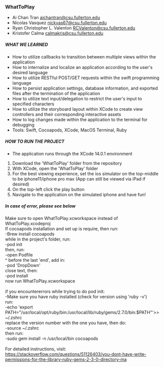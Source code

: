 ### WhatToPlay

* Ai Chan Tran <aichantran@csu.fullerton.edu>
* Nicolas Vasquez <nickvas67@csu.fullerton.edu>
* Ryan Christopher L. Valenton <RCValenton@csu.fullerton.edu>
* Kristofer Calma <calmakris@csu.fullerton.edu>

##### WHAT WE LEARNED
* How to utilize callbacks to transition between multiple views within the application
* How to internalize and localize an application according to the user's desired language
* How to utilize RESTful POST/GET requests within the swift programming language
* How to persist application settings, database information, and exported files after the termination of the application
* How to utilize text input/delegation to restrict the user's input to specified characters
* How to utilize the storyboard layout within XCode to create view controllers and their corresponding interactive assets
* How to log changes made within the application to the terminal for debugging
* Tools: Swift, Cocoapods, XCode, MacOS Terminal, Ruby

##### HOW TO RUN THE PROJECT
* The application runs through the XCode 14.0.1 environment
1. Download the 'WhatToPlay' folder from the repository
2. With XCode, open the 'WhatToPlay' folder
3. For the best viewing experience, set the ios simulator on the top-middle to be iphone11/iphone pro max (App can still be viewed via iPad if desired)
4. On the top-left click the play button
5. Navigate to the application on the simulated iphone and have fun!

##### In case of error, please see below

Make sure to open WhatToPlay.xcworkspace instead of WhatToPlay.xcodeproj<br />
If cocoapods installation and set up is require, then run:<br />
-Brew install cocoapods<br />
while in the project's folder, run:<br />
-pod init<br />
then, run:<br />
-open Podfile<br />
^ before the last 'end', add in:<br />
-pod 'DropDown'<br />
close text, then:<br />
-pod install<br />
now run WhatToPlay.xcworkspace<br />
<br />
if you encountererrors while trying to do pod init:<br />
-Make sure you have ruby installed (check for version using 'ruby -v')<br />
run:<br />
-echo 'export 
PATH="/usr/local/opt/ruby/bin:/usr/local/lib/ruby/gems/2.7.0/bin:$PATH"'>> 
~/.zshrc <br />
replace the version number with the one you have, then do:<br />
-source ~/.zshrc<br />
then run:<br />
-sudo gem install -n /usr/local/bin cocoapods<br />
<br />
For detailed instructions, visit:
https://stackoverflow.com/questions/51126403/you-dont-have-write-permissions-for-the-library-ruby-gems-2-3-0-directory-ma 
<br />
